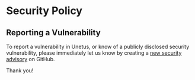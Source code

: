 # Security Policy

## Reporting a Vulnerability

To report a vulnerability in Unetus, or know of a publicly disclosed
security vulnerability, please immediately let us know by creating a
[new security advisory](https://github.com/bernd/insomnia/security/advisories/new)
on GitHub.

Thank you!
